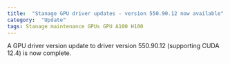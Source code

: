 ```yaml
---
title:  "Stanage GPU driver updates - version 550.90.12 now available"
category:  "Update"
tags: Stanage maintenance GPUs GPU A100 H100
---
```


A GPU driver version update to driver version 550.90.12 (supporting CUDA 12.4) is now complete.